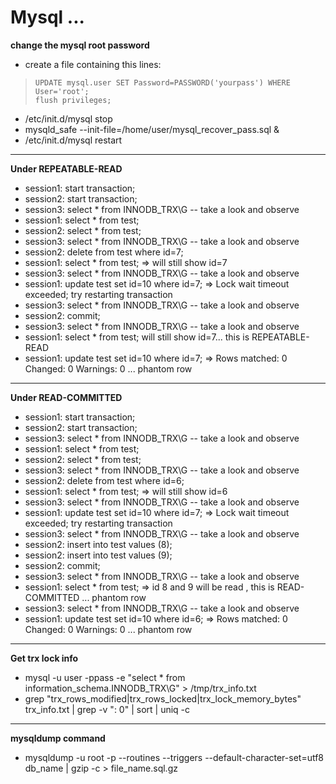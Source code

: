 # Mysql ...

 **change the mysql root password**
 
 * create a file containing this lines:

 >     UPDATE mysql.user SET Password=PASSWORD('yourpass') WHERE User='root';
 >     flush privileges;

 * /etc/init.d/mysql stop
 * mysqld_safe --init-file=/home/user/mysql_recover_pass.sql &
 * /etc/init.d/mysql restart

 ***

 **Under REPEATABLE-READ**

 * session1: start transaction;
 * session2: start transaction;
 * session3: select * from INNODB_TRX\G -- take a look and observe
 * session1: select * from test;
 * session2: select * from test;
 * session3: select * from INNODB_TRX\G -- take a look and observe 
 * session2: delete from test where id=7;
 * session1: select * from test; => will still show id=7
 * session3: select * from INNODB_TRX\G -- take a look and observe
 * session1: update test set id=10 where id=7; => Lock wait timeout exceeded; try restarting transaction
 * session3: select * from INNODB_TRX\G -- take a look and observe
 * session2: commit;
 * session3: select * from INNODB_TRX\G -- take a look and observe
 * session1: select * from test; will still show id=7... this is REPEATABLE-READ
 * session1: update test set id=10 where id=7; => Rows matched: 0  Changed: 0  Warnings: 0 ... phantom row

 ***

 **Under READ-COMMITTED** 

 * session1: start transaction;
 * session2: start transaction;
 * session3: select * from INNODB_TRX\G -- take a look and observe 
 * session1: select * from test;
 * session2: select * from test;
 * session3: select * from INNODB_TRX\G -- take a look and observe
 * session2: delete from test where id=6;
 * session1: select * from test; => will still show id=6
 * session3: select * from INNODB_TRX\G -- take a look and observe    
 * session1: update test set id=10 where id=7; => Lock wait timeout exceeded; try restarting transaction
 * session3: select * from INNODB_TRX\G -- take a look and observe
 * session2: insert into test values (8);
 * session2: insert into test values (9);
 * session2: commit;
 * session3: select * from INNODB_TRX\G -- take a look and observe
 * session1: select * from test; => id 8 and 9 will be read , this is READ-COMMITTED ... phantom row
 * session3: select * from INNODB_TRX\G -- take a look and observe
 * session1: update test set id=10 where id=6; => Rows matched: 0  Changed: 0  Warnings: 0 ... phantom row

 ***

 **Get trx lock info**

 * mysql -u user -ppass -e "select * from information_schema.INNODB_TRX\G" > /tmp/trx_info.txt
 * grep "trx_rows_modified\|trx_rows_locked\|trx_lock_memory_bytes" trx_info.txt | grep -v ": 0" | sort | uniq -c

 *** 

 **mysqldump command**

 * mysqldump -u root -p --routines --triggers --default-character-set=utf8 db_name | gzip -c > file_name.sql.gz
